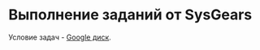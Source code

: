 # Выполнение заданий от SysGears

Условие задач - [Google диск](https://drive.google.com/file/d/1yhl5bN-Ax2JVTlmYDFLlvl0sPzbzLsEI/view).